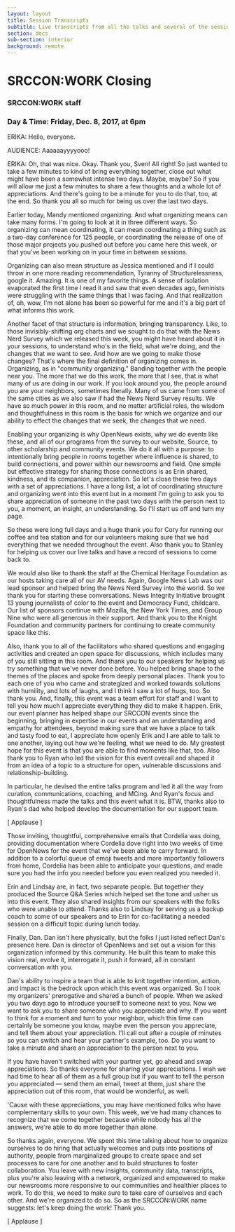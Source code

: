 ```yaml
---
layout: layout
title: Session Transcripts
subtitle: Live transcripts from all the talks and several of the sessions at SRCCON:WORK.
section: docs
sub-section: interior
background: remote
---
```

# SRCCON:WORK Closing

### SRCCON:WORK staff

### Day & Time: Friday, Dec. 8, 2017, at 6pm

ERIKA: Hello, everyone.

AUDIENCE: Aaaaaayyyyooo!

ERIKA: Oh, that was nice. Okay. Thank you, Sven! All right! So just wanted to take a few minutes to kind of bring everything together, close out what might have been a somewhat intense two days. Maybe, maybe? So if you will allow me just a few minutes to share a few thoughts and a whole lot of appreciations. And there's going to be a minute for you to do that, too, at the end. So thank you all so much for being us over the last two days.

Earlier today, Mandy mentioned organizing. And what organizing means can take many forms. I'm going to look at it in three different ways. So organizing can mean coordinating, it can mean coordinating a thing such as a two-day conference for 125 people, or coordinating the release of one of those major projects you pushed out before you came here this week, or that you've been working on in your time in between sessions.

Organizing can also mean structure as Jessica mentioned and if I could throw in one more reading recommendation, Tyranny of Structurelessness, google it. Amazing. It is one of my favorite things. A sense of isolation evaporated the first time I read it and saw that even decades ago, feminists were struggling with the same things that I was facing. And that realization of, oh, wow, I'm not alone has been so powerful for me and it's a big part of what informs this work.

Another facet of that structure is information, bringing transparency. Like, to those invisibly-shifting org charts and we sought to do that with the News Nerd Survey which we released this week, you might have heard about it in your sessions, to understand who's in the field, what we're doing, and the changes that we want to see. And how are we going to make those changes? That's where the final definition of organizing comes in. Organizing, as in "community organizing." Banding together with the people near you. The more that we do this work, the more that I see, that is what many of us are doing in our work. If you look around you, the people around you are your neighbors, sometimes literally. Many of us came from some of the same cities as we also saw if had the News Nerd Survey results. We have so much power in this room, and no matter artificial roles, the wisdom and thoughtfulness in this room is the basis for which we organize and our ability to effect the changes that we seek, the changes that we need.

Enabling your organizing is why OpenNews exists, why we do events like these, and all of our programs from the survey to our website, Source, to other scholarship and community events. We do it all with a purpose: to intentionally bring people in rooms together where influence is shared, to build connections, and power within our newsrooms and field. One simple but effective strategy for sharing those connections is as Erin shared, kindness, and its companion, appreciation. So let's close these two days with a set of appreciations. I have a long list, a lot of coordinating structure and organizing went into this event but in a moment I'm going to ask you to share appreciation of someone in the past two days with the person next to you, a moment, an insight, an understanding. So I'll start us off and turn my page.

So these were long full days and a huge thank you for Cory for running our coffee and tea station and for our volunteers making sure that we had everything that we needed throughout the event. Also thank you to Stanley for helping us cover our live talks and have a record of sessions to come back to.

We would also like to thank the staff at the Chemical Heritage Foundation as our hosts taking care all of our AV needs. Again, Google News Lab was our lead sponsor and helped bring the News Nerd Survey into the world. So we thank you for starting these conversations. News Integrity Initiative brought 13 young journalists of color to the event and Democracy Fund, childcare. Our list of sponsors continue with Mozilla, the New York Times, and Group Nine who were all generous in their support. And thank you to the Knight Foundation and community partners for continuing to create community space like this.

Also, thank you to all of the facilitators who shared questions and engaging activities and created an open space for discussions, which includes many of you still sitting in this room. And thank you to our speakers for helping us try something that we've never done before. You helped bring shape to the themes of the places and spoke from deeply personal places. Thank you to each one of you who came and strategized and worked towards solutions with humility, and lots of laughs, and I think I saw a lot of hugs, too. So thank you. And, finally, this event was a team effort for staff and I want to tell you how much I appreciate everything they did to make it happen. Erik, our event planner has helped shape our SRCCON events since the beginning, bringing in expertise in our events and an understanding and empathy for attendees, beyond making sure that we have a place to talk and tasty food to eat, I appreciate how openly Erik and I are able to talk to one another, laying out how we're feeling, what we need to do. My greatest hope for this event is that you are able to find moments like that, too. Also thank you to Ryan who led the vision for this event overall and shaped it from an idea of a topic to a structure for open, vulnerable discussions and relationship-building.

In particular, he devised the entire talks program and led it all the way from curation, communications, coaching, and MCing. And Ryan's focus and thoughtfulness made the talks and this event what it is. BTW, thanks also to Ryan's dad who helped develop the documentation for our support team.

[ Applause ]

Those inviting, thoughtful, comprehensive emails that Cordelia was doing, providing documentation where Cordelia dove right into two weeks of time for OpenNews for the event that we've been able to carry forward. In addition to a colorful queue of emoji tweets and more importantly followers from home, Cordelia has been able to anticipate your questions, and made sure you had the info you needed before you even realized you needed it.

Erin and Lindsay are, in fact, two separate people. But together they produced the Source Q&A Series which helped set the tone and usher us into this event. They also shared insights from our speakers with the folks who were unable to attend. Thanks also to Lindsay for serving us a backup coach to some of our speakers and to Erin for co-facilitating a needed session on a difficult topic during lunch today.

Finally, Dan. Dan isn't here physically, but the folks I just listed reflect Dan's presence here. Dan is director of OpenNews and set out a vision for this organization informed by this community. He built this team to make this vision real, evolve it, interrogate it, push it forward, all in constant conversation with you.

Dan's ability to inspire a team that is able to knit together intention, action, and impact is the bedrock upon which this event was organized. So I took my organizers' prerogative and shared a bunch of people. When we asked you two days ago to introduce yourself to someone next to you. Now we want to ask you to share someone who you appreciate and why. If you want to think for a moment and turn to your neighbor, which this time can certainly be someone you know, maybe even the person you appreciate, and tell them about your appreciation. I'll call out after a couple of minutes so you can switch and hear your partner's example, too. Do you want to take a minute and share an appreciation to the person next to you.

If you have haven't switched with your partner yet, go ahead and swap appreciations.
So thanks everyone for sharing your appreciations. I wish we had time to hear all of them as a full group but if you want to tell the person you appreciated — send them an email, tweet at them, just share the appreciation out of this room, that would be wonderful, as well.

'Cause with these appreciations, you may have mentioned folks who have complementary skills to your own. This week, we've had many chances to recognize that we come together because while nobody has all the answers, we're able to do more together than alone.

So thanks again, everyone. We spent this time talking about how to organize ourselves to do hiring that actually welcomes and puts into positions of authority, people from marginalized groups to create space and set processes to care for one another and to build structures to foster collaboration. You leave with new insights, community data, transcripts, plus you're also leaving with a network, organized and empowered to make our newsrooms more responsive to our communities and healthier places to work. To do this, we need to make sure to take care of ourselves and each other. And we're organized to do so. So as the SRCCON:WORK name suggests: let's keep doing the work! Thank you.

[ Applause ]